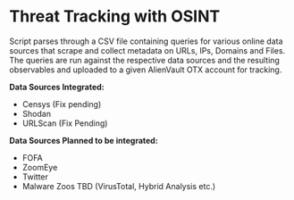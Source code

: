 # Threat Tracking with OSINT

Script parses through a CSV file containing queries for various online data sources that scrape and collect metadata on URLs, IPs, Domains and Files. The queries are run against the respective data sources and the resulting observables and uploaded to a given AlienVault OTX account for tracking. 

**Data Sources Integrated:**
* Censys (Fix pending)
* Shodan
* URLScan (Fix Pending)

**Data Sources Planned to be integrated:**
* FOFA
* ZoomEye
* Twitter
* Malware Zoos TBD (VirusTotal, Hybrid Analysis etc.)

